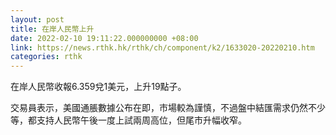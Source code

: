 ```yaml
---
layout: post
title: 在岸人民幣上升
date: 2022-02-10 19:11:22.000000000 +08:00
link: https://news.rthk.hk/rthk/ch/component/k2/1633020-20220210.htm
categories: rthk
---
```


在岸人民幣收報6.359兌1美元，上升19點子。

交易員表示，美國通脹數據公布在即，市場較為謹慎，不過盤中結匯需求仍然不少等，都支持人民幣午後一度上試兩周高位，但尾市升幅收窄。
